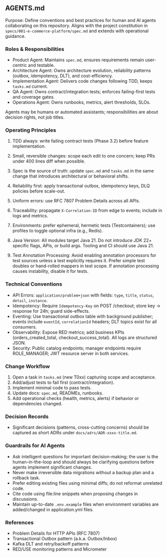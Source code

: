 ## AGENTS.md

Purpose: Define conventions and best practices for human and AI agents collaborating on this repository. Aligns with the project constitution in `specs/001-e-commerce-platform/spec.md` and extends with operational guidance.

### Roles & Responsibilities

- Product Agent: Maintains `spec.md`, ensures requirements remain user-centric and testable.
- Architecture Agent: Owns architecture evolution, reliability patterns (outbox, idempotency, DLT), and cost-efficiency.
- Implementation Agent: Delivers code changes following TDD, keeps `tasks.md` current.
- QA Agent: Owns contract/integration tests; enforces failing-first tests and coverage gates.
- Operations Agent: Owns runbooks, metrics, alert thresholds, SLOs.

Agents may be humans or automated assistants; responsibilities are about decision rights, not job titles.

### Operating Principles

1. TDD always: write failing contract tests (Phase 3.2) before feature implementation.
2. Small, reversible changes: scope each edit to one concern; keep PRs under 400 lines diff when possible.
3. Spec is the source of truth: update `spec.md` and `tasks.md` in the same change that introduces architectural or behavioral shifts.
4. Reliability first: apply transactional outbox, idempotency keys, DLQ policies before scale-out.
5. Uniform errors: use RFC 7807 Problem Details across all APIs.
6. Traceability: propagate `X-Correlation-ID` from edge to events; include in logs and metrics.
7. Environments: prefer ephemeral, hermetic tests (Testcontainers); use profiles to toggle optional infra (e.g., Redis).

8. Java Version: All modules target Java 21. Do not introduce JDK 22+ specific flags, APIs, or build args. Tooling and CI should use Java 21.

9. Test Annotation Processing: Avoid enabling annotation processors for test sources unless a test explicitly requires it. Prefer simple test doubles or hand-rolled mappers in test scope. If annotation processing causes instability, disable it for tests.

### Technical Conventions

- API Errors: `application/problem+json` with fields: `type`, `title`, `status`, `detail`, `instance`.
- Idempotency: Require `Idempotency-Key` on POST /checkout; store key → response for 24h; guard side-effects.
- Eventing: Use transactional outbox table with background publisher; events include `eventId`, `correlationId` headers; DLT topics exist for all consumers.
- Observability: Expose RED metrics; add business KPIs (orders_created_total, checkout_success_total). All logs are structured JSON.
- Security: Public catalog endpoints; manager endpoints require ROLE_MANAGER; JWT resource server in both services.

### Change Workflow

1. Open a task in `tasks.md` (new T0xx) capturing scope and acceptance.
2. Add/adjust tests to fail first (contract/integration).
3. Implement minimal code to pass tests.
4. Update docs: `spec.md`, READMEs, runbooks.
5. Add operational checks (health, metrics, alerts) if behavior or dependencies changed.

### Decision Records

- Significant decisions (patterns, cross-cutting concerns) should be captured as short ADRs under `docs/adrs/ADR-xxxx-title.md`.

### Guardrails for AI Agents

- Ask intelligent questions for important decision-making; the user is the human-in-the-loop and should always be clarifying questions before agents implement significant changes.
- Never make irreversible data migrations without a backup plan and a rollback task.
- Prefer editing existing files using minimal diffs; do not reformat unrelated code.
- Cite code using file:line snippets when proposing changes in discussions.
- Maintain up-to-date `.env.example` files when environment variables are added/changed in application.yml files.

### References

- Problem Details for HTTP APIs (RFC 7807)
- Transactional Outbox pattern (a.k.a. Outbox/Inbox)
- Kafka DLT and retry/backoff patterns
- RED/USE monitoring patterns and Micrometer
